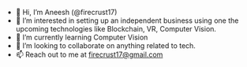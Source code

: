 - 👋 Hi, I’m Aneesh (@firecrust17)
- 👀 I’m interested in setting up an independent business using one the upcoming technologies like Blockchain, VR, Computer Vision.
- 🌱 I’m currently learning Computer Vision
- 💞️ I’m looking to collaborate on anything related to tech.
- 📫 Reach out to me at firecrust17@gmail.com

<!---
firecrust17/firecrust17 is a ✨ special ✨ repository because its `README.md` (this file) appears on your GitHub profile.
You can click the Preview link to take a look at your changes.
--->
